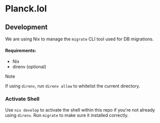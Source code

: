 # Planck.lol

## Development

We are using Nix to manage the `migrate` CLI tool used for DB migrations.

#### Requirements:
- Nix
- direnv (optional)

>[!NOTE]
>
>If using `direnv`, run `direnv allow` to whitelist the current directory.

### Activate Shell

Use `nix develop` to activate the shell within this repo if you're not already using `direnv`. Run `migrate` to make
sure it installed correctly.
